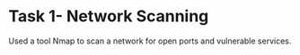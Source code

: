 # Task 1- Network Scanning
Used a tool Nmap to scan a network for open ports and vulnerable services.
